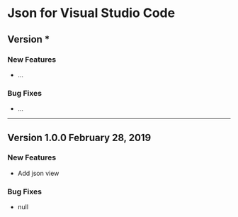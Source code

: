 # Json for Visual Studio Code
## Version *

### New Features
- ...

### Bug Fixes
- ...

---

## Version 1.0.0 February 28, 2019

### New Features

- Add json view

### Bug Fixes

- null



